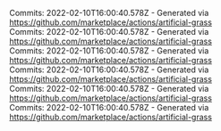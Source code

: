 Commits: 2022-02-10T16:00:40.578Z - Generated via https://github.com/marketplace/actions/artificial-grass
<br>
Commits: 2022-02-10T16:00:40.578Z - Generated via https://github.com/marketplace/actions/artificial-grass
<br>
Commits: 2022-02-10T16:00:40.578Z - Generated via https://github.com/marketplace/actions/artificial-grass
<br>
Commits: 2022-02-10T16:00:40.578Z - Generated via https://github.com/marketplace/actions/artificial-grass
<br>
Commits: 2022-02-10T16:00:40.578Z - Generated via https://github.com/marketplace/actions/artificial-grass
<br>
Commits: 2022-02-10T16:00:40.578Z - Generated via https://github.com/marketplace/actions/artificial-grass
<br>

